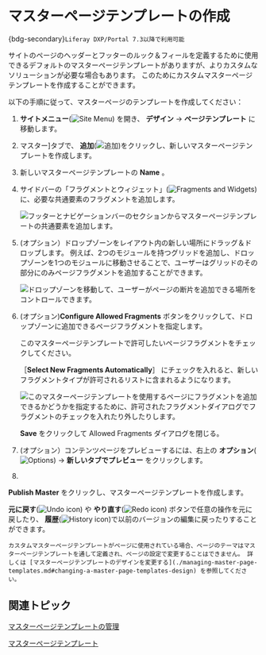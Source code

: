 # マスターページテンプレートの作成

{bdg-secondary}`Liferay DXP/Portal 7.3以降で利用可能`

サイトのページのヘッダーとフッターのルック＆フィールを定義するために使用できるデフォルトのマスターページテンプレートがありますが、よりカスタムなソリューションが必要な場合もあります。 このためにカスタムマスターページテンプレートを作成することができます。

以下の手順に従って、マスターページのテンプレートを作成してください：

1. **サイトメニュー**(![Site Menu](../../../images/icon-product-menu.png)) を開き、 **デザイン** &rarr; **ページテンプレート** に移動します。

1. マスター]タブで、 **追加**(![追加](./../../../images/icon-add.png))をクリックし、新しいマスターページテンプレートを作成します。

1. 新しいマスターページテンプレートの **Name** 。

1. サイドバーの「フラグメントとウィジェット」(![Fragments and Widgets](./../../../images/icon-add-widget.png))に、必要な共通要素のフラグメントを追加します。

   ![フッターとナビゲーションバーのセクションからマスターページテンプレートの共通要素を追加します。](./creating-a-master-page-template/images/01.png)

1. (オプション）ドロップゾーンをレイアウト内の新しい場所にドラッグ＆ドロップします。 例えば、2つのモジュールを持つグリッドを追加し、ドロップゾーンを1つのモジュールに移動させることで、ユーザーはグリッドのその部分にのみページフラグメントを追加することができます。

   ![ドロップゾーンを移動して、ユーザーがページの断片を追加できる場所をコントロールできます。](./creating-a-master-page-template/images/02.gif)

1. (オプション)**Configure Allowed Fragments** ボタンをクリックして、ドロップゾーンに追加できるページフラグメントを指定します。

   このマスターページテンプレートで許可したいページフラグメントをチェックしてください。

   ［**Select New Fragments Automatically**］ にチェックを入れると、新しいフラグメントタイプが許可されるリストに含まれるようになります。

   ![このマスターページテンプレートを使用するページにフラグメントを追加できるかどうかを指定するために、許可されたフラグメントダイアログでフラグメントのチェックを入れたり外したりします。](./creating-a-master-page-template/images/03.png)

   **Save** をクリックして Allowed Fragments ダイアログを閉じる。

1. (オプション）コンテンツページをプレビューするには、右上の **オプション**(![Options](../../../images/icon-options.png)) &rarr; **新しいタブでプレビュー** をクリックします。

1. 
**Publish Master** をクリックし、マスターページテンプレートを作成します。

**元に戻す**(![Undo icon](../../../images/icon-undo.png)) や **やり直す**(![Redo icon](../../../images/icon-redo.png)) ボタンで任意の操作を元に戻したり、 **履歴**(![History icon](../../../images/icon-time.png))で以前のバージョンの編集に戻ったりすることができます。

```{note}
カスタムマスターページテンプレートがページに使用されている場合、ページのテーマはマスターページテンプレートを通して定義され、ページの設定で変更することはできません。 詳しくは [マスターページテンプレートのデザインを変更する](./managing-master-page-templates.md#changing-a-master-page-templates-design) を参照してください。
```

## 関連トピック

[マスターページテンプレートの管理](./managing-master-page-templates.md)

[マスターページテンプレート](./master-page-templates.md)
